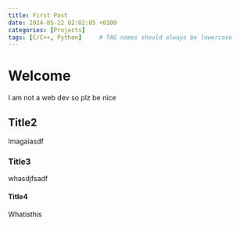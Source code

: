 ```yaml
---
title: First Post
date: 2024-05-22 02:02:05 +0100
categories: [Projects]
tags: [C/C++, Python]     # TAG names should always be lowercase
---
```



# Welcome

I am not a web dev so plz be nice


## Title2

lmagaiasdf

### Title3

whasdjfsadf

#### Title4

Whatisthis
